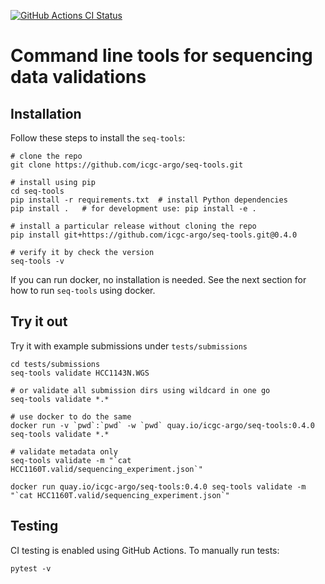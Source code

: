 [![GitHub Actions CI Status](https://github.com/icgc-argo/seq-tools/workflows/CI%20tests/badge.svg)](https://github.com/icgc-argo/seq-tools/actions)

# Command line tools for sequencing data validations

## Installation

Follow these steps to install the `seq-tools`:
```
# clone the repo
git clone https://github.com/icgc-argo/seq-tools.git

# install using pip
cd seq-tools
pip install -r requirements.txt  # install Python dependencies
pip install .   # for development use: pip install -e .

# install a particular release without cloning the repo
pip install git+https://github.com/icgc-argo/seq-tools.git@0.4.0

# verify it by check the version
seq-tools -v
```
If you can run docker, no installation is needed. See the next section for how to run `seq-tools` using docker.

## Try it out
Try it with example submissions under `tests/submissions`
```
cd tests/submissions
seq-tools validate HCC1143N.WGS

# or validate all submission dirs using wildcard in one go
seq-tools validate *.*

# use docker to do the same
docker run -v `pwd`:`pwd` -w `pwd` quay.io/icgc-argo/seq-tools:0.4.0 seq-tools validate *.*

# validate metadata only
seq-tools validate -m "`cat HCC1160T.valid/sequencing_experiment.json`"

docker run quay.io/icgc-argo/seq-tools:0.4.0 seq-tools validate -m "`cat HCC1160T.valid/sequencing_experiment.json`"
```

## Testing

CI testing is enabled using GitHub Actions. To manually run tests:
```
pytest -v
```
